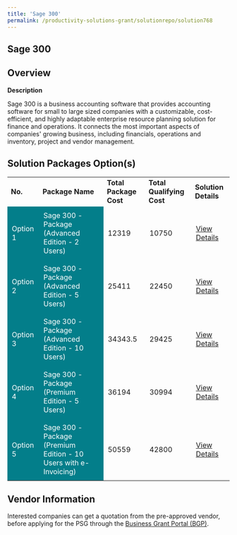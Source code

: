 ```yaml
---
title: 'Sage 300'
permalink: /productivity-solutions-grant/solutionrepo/solution768
---
```


## Sage 300

## Overview

**Description**

Sage 300 is a business accounting software that provides accounting software for small to large sized companies with a customizable, cost-efficient, and highly adaptable enterprise resource planning solution for finance and operations. It connects the most important aspects of companies' growing business, including financials, operations and inventory, project and vendor management. 

## Solution Packages Option(s)

<table>
<tr>
<td><b>No.</b></td>
<td><b>Package Name</b></td>
<td><b>Total Package Cost</b></td>
<td><b>Total Qualifying Cost</b></td>
<td><b>Solution Details</b></td>
</tr>
<tr>
<td style='padding: 10px; background-color: #037E8A; color: #FFFFFF;'>Option 1</td>
<td style='padding: 10px; background-color: #037E8A; color: #FFFFFF;'>Sage 300 - Package (Advanced Edition - 2 Users)</td>
<td style='padding: 10px;'>12319</td>
<td style='padding: 10px;'>10750</td>
<td style='padding: 10px;'><a href='https://www.gobusiness.gov.sg/images/psg/DesensitisedSEGITServicesAnnex3CRwef12August2021-_Part_1.pdf' target='_blank'>View Details</a></td>
</tr>
<tr>
<td style='padding: 10px; background-color: #037E8A; color: #FFFFFF;'>Option 2</td>
<td style='padding: 10px; background-color: #037E8A; color: #FFFFFF;'>Sage 300 - Package (Advanced Edition - 5 Users)</td>
<td style='padding: 10px;'>25411</td>
<td style='padding: 10px;'>22450</td>
<td style='padding: 10px;'><a href='https://www.gobusiness.gov.sg/images/psg/DesensitisedSEGITServicesAnnex3CRwef12August2021-_Part_2.pdf' target='_blank'>View Details</a></td>
</tr>
<tr>
<td style='padding: 10px; background-color: #037E8A; color: #FFFFFF;'>Option 3</td>
<td style='padding: 10px; background-color: #037E8A; color: #FFFFFF;'>Sage 300 - Package (Advanced Edition - 10 Users)</td>
<td style='padding: 10px;'>34343.5</td>
<td style='padding: 10px;'>29425</td>
<td style='padding: 10px;'><a href='https://www.gobusiness.gov.sg/images/psg/DesensitisedSEGITServicesAnnex3CRwef12August2021-_Part_3.pdf' target='_blank'>View Details</a></td>
</tr>
<tr>
<td style='padding: 10px; background-color: #037E8A; color: #FFFFFF;'>Option 4</td>
<td style='padding: 10px; background-color: #037E8A; color: #FFFFFF;'>Sage 300 - Package (Premium Edition - 5 Users)</td>
<td style='padding: 10px;'>36194</td>
<td style='padding: 10px;'>30994</td>
<td style='padding: 10px;'><a href='https://www.gobusiness.gov.sg/images/psg/DesensitisedSEGITServicesAnnex3CRwef12August2021-_Part_4.pdf' target='_blank'>View Details</a></td>
</tr>
<tr>
<td style='padding: 10px; background-color: #037E8A; color: #FFFFFF;'>Option 5</td>
<td style='padding: 10px; background-color: #037E8A; color: #FFFFFF;'>Sage 300 - Package (Premium Edition - 10 Users with e-Invoicing)</td>
<td style='padding: 10px;'>50559</td>
<td style='padding: 10px;'>42800</td>
<td style='padding: 10px;'><a href='https://www.gobusiness.gov.sg/images/psg/DesensitisedSEGITServicesAnnex3CRwef12August2021-_Part_5.pdf' target='_blank'>View Details</a></td>
</tr>
</table>

## Vendor Information

 

Interested companies can get a quotation from the pre-approved vendor, before applying for the PSG through the <a href='https://www.businessgrants.gov.sg/' target='_blank' rel='noopener'>Business Grant Portal (BGP)</a>.

<script src="/jquery/resize-tables.js"></script>
